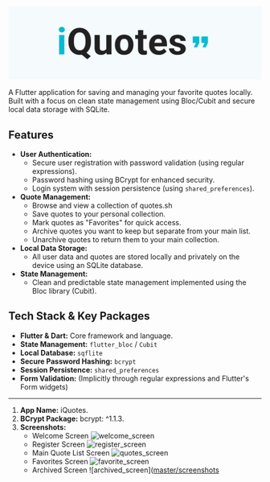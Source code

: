  ![iquotes](https://github.com/Sonialr7iny/iQuotes/blob/master/screenshots/iqutes_app.png)

A Flutter application for saving and managing your favorite quotes locally. Built with a focus on clean state management using Bloc/Cubit and secure local data storage with SQLite.

## Features

*   **User Authentication:**
    *   Secure user registration with password validation (using regular expressions).
    *   Password hashing using BCrypt for enhanced security.
    *   Login system with session persistence (using `shared_preferences`).
*   **Quote Management:**
    *   Browse and view a collection of quotes.sh
    *   Save quotes to your personal collection.
    *   Mark quotes as "Favorites" for quick access.
    *   Archive quotes you want to keep but separate from your main list.
    *   Unarchive quotes to return them to your main collection.
*   **Local Data Storage:**
    *   All user data and quotes are stored locally and privately on the device using an SQLite database.
*   **State Management:**
    *   Clean and predictable state management implemented using the Bloc library (Cubit).

## Tech Stack & Key Packages

*   **Flutter & Dart:** Core framework and language.
*   **State Management:** `flutter_bloc` / `Cubit`
*   **Local Database:** `sqflite`
*   **Secure Password Hashing:** `bcrypt`
*   **Session Persistence:** `shared_preferences`
*   **Form Validation:** (Implicitly through regular expressions and Flutter's Form widgets)

---


1.  **App Name:** iQuotes.
2.  **BCrypt Package:** bcrypt: ^1.1.3.
3.  **Screenshots:** 
    *   Welcome Screen ![welcome_screen](https://github.com/Sonialr7iny/iQuotes/blob/master/Screenshot_welcome.png)
    *   Register Screen ![register_screen](https://github.com/Sonialr7iny/iQuotes/blob/master/Screenshot_register.png)
    *   Main Quote List Screen ![quotes_screen](https://github.com/Sonialr7iny/iQuotes/blob/master/Screenshot_iquotes.png)
    *   Favorites Screen ![favorite_screen](https://github.com/Sonialr7iny/iQuotes/blob/master/Screenshot_favorites.png)
    *   Archived Screen ![archived_screen]([master/screenshots](https://github.com/Sonialr7iny/iQuotes/blob/master/Screenshot_more.png)

